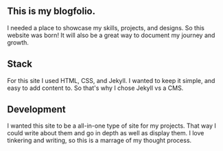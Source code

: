 ## This is my blogfolio. 
I needed a place to showcase my skills, projects, and designs. So this website was born! It will also be a great way to document my journey and growth.

## Stack
For this site I used HTML, CSS, and Jekyll. I wanted to keep it simple, and easy to add content to. So that's why I chose Jekyll vs a CMS. 

## Development
I wanted this site to be a all-in-one type of site for my projects. That way I could write about them and go in depth as well as display them. I love tinkering and writing, so this is a marrage of my thought process. 
